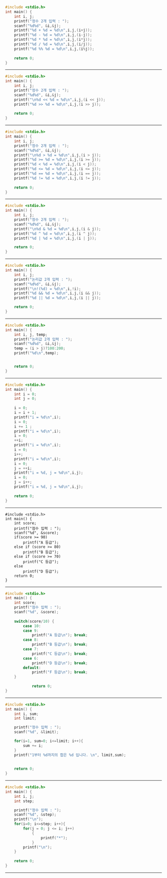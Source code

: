 ```c
#include <stdio.h>
int main() {
	int i, j;
	printf("정수 2개 입력 : ");
	scanf("%d%d", &i,&j);
	printf("%d + %d = %d\n",i,j,(i+j));
	printf("%d - %d = %d\n",i,j,(i-j));
	printf("%d * %d = %d\n",i,j,(i*j));
	printf("%d / %d = %d\n",i,j,(i/j));
	printf("%d %% %d = %d\n",i,j,(i%j));
	
    return 0;
}
```
-------------------------------------------------------
```c
#include <stdio.h>
int main() {
	int i, j;
	printf("정수 2개 입력 : ");
	scanf("%d%d", &i,&j);
	printf("\n%d << %d = %d\n",i,j,(i << j));
	printf("%d >> %d = %d\n",i,j,(i >> j));
	
    return 0;
}
```
-------------------------------------------------------
```c
#include <stdio.h>
int main() {
	int i, j;
	printf("정수 2개 입력 : ");
	scanf("%d%d", &i,&j);
	printf("\n%d > %d = %d\n",i,j,(i > j));
	printf("%d >= %d = %d\n",i,j,(i >= j));
	printf("%d < %d = %d\n",i,j,(i < j));
	printf("%d <= %d = %d\n",i,j,(i <= j));
	printf("%d == %d = %d\n",i,j,(i == j));
	printf("%d != %d = %d\n",i,j,(i != j));
	
    return 0;
}
```
---------------------------------------------------
```c
#include <stdio.h>
int main() {
	int i, j;
	printf("정수 2개 입력 : ");
	scanf("%d%d", &i,&j);
	printf("\n%d & %d = %d\n",i,j,(i & j));
	printf("%d ^ %d = %d\n",i,j,(i ^ j));
	printf("%d | %d = %d\n",i,j,(i | j));

    return 0;
}
```
-------------------------------------------------------
```c
#include <stdio.h>
int main() {
	int i, j;
	printf("논리값 2개 입력 : ");
	scanf("%d%d", &i,&j);
	printf("\n!(%d) = %d\n",i,!i);
	printf("%d && %d = %d\n",i,j,(i && j));
	printf("%d || %d = %d\n",i,j,(i || j));

    return 0;
}
```
----------------------------------------------------------

```c
#include <stdio.h>
int main() {
	int i, j, temp;
	printf("논리값 2개 입력 : ");
	scanf("%d%d", &i,&j);
    temp = (i > j)?100:200;
    printf("%d\n",temp);


    return 0;
}
```
------------------------------------------------------------
```c
#include <stdio.h>
int main() {
    int i = 0;
    int j = 0;
    
    i = 0;
    i = i + 1;
    printf("i = %d\n",i);
    i = 0;
    i += 1 ;
    printf("i = %d\n",i);
    i = 0;
    ++i;
    printf("i = %d\n",i);
    i = 0;
    i++;
    printf("i = %d\n",i);
    i = 0;
    j = ++i;
    printf("i = %d, j = %d\n",i,j);
    i = 0;
    j = i++;
    printf("i = %d, j = %d\n",i,j);
    
    return 0;
}

```
-------------------------------------------------------
```
#include <stdio.h>
int main() {
    int score;
    printf("점수 입력 : ");
    scanf("%d", &score);
    if(score >= 90)
        printf("A 등급");
    else if (score >= 80) 
        printf("B 등급");
    else if (score >= 70) 
        printf("C 등급");
    else
        printf("D 등급");
    return 0;
}
```
-----------------------------------------------------
```c
#include <stdio.h>
int main() {
    int score;
    printf("점수 입력 : ");
    scanf("%d", &score);
    
    switch(score/10) {
        case 10:
        case 9:
            printf("A 등급\n"); break;
        case 8:
            printf("B 등급\n"); break;
        case 7:
            printf("C 등급\n"); break;
        case 6:
            printf("D 등급\n"); break;
        default:
            printf("F 등급\n"); break;
    }
    
            return 0;
}
```
---------------------------------------------------
```c
#include <stdio.h>
int main() {
    int i, sum;
    int limit;

    printf("정수 입력 : ");
    scanf("%d", &limit);

    for(i=1, sum=0; i<=limit; i++){
        sum += i;
    }
    printf("1부터 %d까지의 합은 %d 입니다. \n", limit,sum);
          
        
    return 0;
}
```

--------------------------------------------------------
```c
#include <stdio.h>
int main() {
    int i, j;
    int step;

    printf("정수 입력 : ");
    scanf("%d", &step);
    printf("\n");
    for(i=0; i<=step; i++){
        for(j = 0; j <= i; j++)
            {
                printf("*");
            }
        printf("\n");
    }
        
    return 0;
}
```
-------------------------------------------------------------
